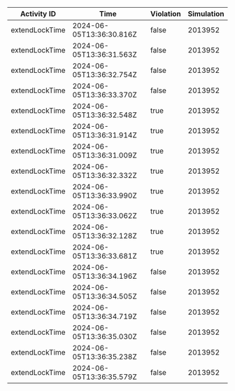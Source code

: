 | Activity ID | Time | Violation | Simulation |
| --- | --- | --- | --- |
| extendLockTime | 2024-06-05T13:36:30.816Z | false | 2013952 |
| extendLockTime | 2024-06-05T13:36:31.563Z | false | 2013952 |
| extendLockTime | 2024-06-05T13:36:32.754Z | false | 2013952 |
| extendLockTime | 2024-06-05T13:36:33.370Z | false | 2013952 |
| extendLockTime | 2024-06-05T13:36:32.548Z | true | 2013952 |
| extendLockTime | 2024-06-05T13:36:31.914Z | true | 2013952 |
| extendLockTime | 2024-06-05T13:36:31.009Z | true | 2013952 |
| extendLockTime | 2024-06-05T13:36:32.332Z | true | 2013952 |
| extendLockTime | 2024-06-05T13:36:33.990Z | true | 2013952 |
| extendLockTime | 2024-06-05T13:36:33.062Z | true | 2013952 |
| extendLockTime | 2024-06-05T13:36:32.128Z | true | 2013952 |
| extendLockTime | 2024-06-05T13:36:33.681Z | true | 2013952 |
| extendLockTime | 2024-06-05T13:36:34.196Z | false | 2013952 |
| extendLockTime | 2024-06-05T13:36:34.505Z | false | 2013952 |
| extendLockTime | 2024-06-05T13:36:34.719Z | false | 2013952 |
| extendLockTime | 2024-06-05T13:36:35.030Z | false | 2013952 |
| extendLockTime | 2024-06-05T13:36:35.238Z | false | 2013952 |
| extendLockTime | 2024-06-05T13:36:35.579Z | false | 2013952 |